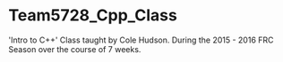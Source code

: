 # Team5728_Cpp_Class
'Intro to C++' Class taught by Cole Hudson. During the 2015 - 2016 FRC Season over the course of 7 weeks.
